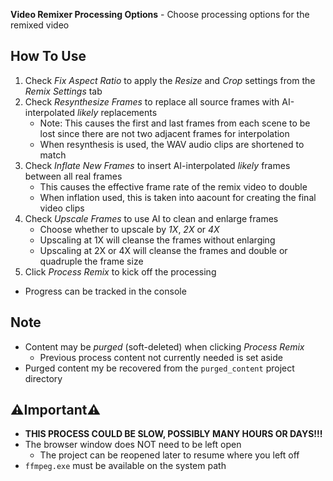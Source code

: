 **Video Remixer Processing Options** - Choose processing options for the remixed video

## How To Use
1. Check _Fix Aspect Ratio_ to apply the _Resize_ and _Crop_ settings from the _Remix Settings_ tab
1. Check _Resynthesize Frames_ to replace all source frames with AI-interpolated _likely_ replacements
    - Note: This causes the first and last frames from each scene to be lost since there are not two adjacent frames for interpolation
    - When resynthesis is used, the WAV audio clips are shortened to match
1. Check _Inflate New Frames_ to insert AI-interpolated _likely_ frames between all real frames
    - This causes the effective frame rate of the remix video to double
    - When inflation used, this is taken into aacount for creating the final video clips
1. Check _Upscale Frames_ to use AI to clean and enlarge frames
    - Choose whether to upscale by _1X_, _2X_ or _4X_
    - Upscaling at 1X will cleanse the frames without enlarging
    - Upscaling at 2X or 4X will cleanse the frames and double or quadruple the frame size
1. Click _Process Remix_ to kick off the processing
- Progress can be tracked in the console

## Note
- Content may be _purged_ (soft-deleted) when clicking _Process Remix_
    - Previous process content not currently needed is set aside
- Purged content my be recovered from the `purged_content` project directory

## ⚠️Important⚠️
- **THIS PROCESS COULD BE SLOW, POSSIBLY MANY HOURS OR DAYS!!!**
- The browser window does NOT need to be left open
    - The project can be reopened later to resume where you left off
- `ffmpeg.exe` must be available on the system path
